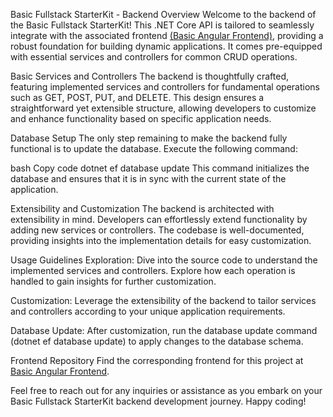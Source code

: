 Basic Fullstack StarterKit - Backend
Overview
Welcome to the backend of the Basic Fullstack StarterKit! This .NET Core API is tailored to seamlessly integrate with the associated frontend [(Basic Angular Frontend)](https://github.com/ex3tick/Basic-Angular-Frontend), providing a robust foundation for building dynamic applications. It comes pre-equipped with essential services and controllers for common CRUD operations.

Basic Services and Controllers
The backend is thoughtfully crafted, featuring implemented services and controllers for fundamental operations such as GET, POST, PUT, and DELETE. This design ensures a straightforward yet extensible structure, allowing developers to customize and enhance functionality based on specific application needs.

Database Setup
The only step remaining to make the backend fully functional is to update the database. Execute the following command:

bash
Copy code
dotnet ef database update
This command initializes the database and ensures that it is in sync with the current state of the application.

Extensibility and Customization
The backend is architected with extensibility in mind. Developers can effortlessly extend functionality by adding new services or controllers. The codebase is well-documented, providing insights into the implementation details for easy customization.

Usage Guidelines
Exploration:
Dive into the source code to understand the implemented services and controllers. Explore how each operation is handled to gain insights for further customization.

Customization:
Leverage the extensibility of the backend to tailor services and controllers according to your unique application requirements.

Database Update:
After customization, run the database update command (dotnet ef database update) to apply changes to the database schema.

Frontend Repository
Find the corresponding frontend for this project at [Basic Angular Frontend](https://github.com/ex3tick/Basic-Angular-Frontend).

Feel free to reach out for any inquiries or assistance as you embark on your Basic Fullstack StarterKit backend development journey. Happy coding!
